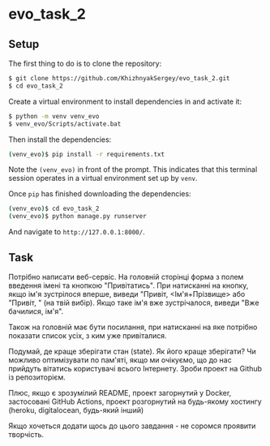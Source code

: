 ﻿# evo_task_2

## Setup

The first thing to do is to clone the repository:

```sh
$ git clone https://github.com/KhizhnyakSergey/evo_task_2.git
$ cd evo_task_2
```

Create a virtual environment to install dependencies in and activate it:

```sh
$ python -m venv venv_evo
$ venv_evo/Scripts/activate.bat
```

Then install the dependencies:

```sh
(venv_evo)$ pip install -r requirements.txt
```
Note the `(venv_evo)` in front of the prompt. This indicates that this terminal
session operates in a virtual environment set up by `venv`.

Once `pip` has finished downloading the dependencies:
```sh
(venv_evo)$ cd evo_task_2
(venv_evo)$ python manage.py runserver
```
And navigate to `http://127.0.0.1:8000/`.

## Task

Потрібно написати веб-сервіс. На головній сторінці форма з полем введення імені та кнопкою "Привітатись". При натисканні на кнопку, якщо ім'я зустрілося вперше, виведи "Привіт, <Ім'я+Прізвище> або "Привіт, <email>" (на твій вибір). Якщо таке ім'я вже зустрічалося, виведи "Вже бачилися, ім'я".

Також на головній має бути посилання, при натисканні на яке потрібно показати список усіх, з ким уже привіталися.

Подумай, де краще зберігати стан (state). Як його краще зберігати? Чи можливо оптимізувати по пам'яті, якщо ми очікуємо, що до нас прийдуть вітатись користувачі всього Інтернету. Зроби проект на Github із репозиторієм.

Плюс, якщо є зрозумілий README, проект загорнутий у Docker, застосовані GitHub Actions, проект розгорнутий на будь-якому хостингу (heroku, digitalocean, будь-який інший)

Якщо хочеться додати щось до цього завдання - не соромся проявити творчість.
